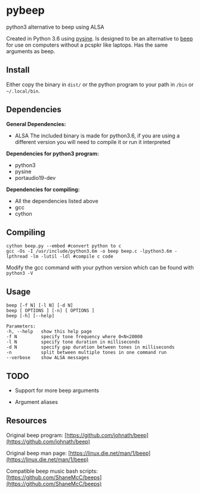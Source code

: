 # pybeep
python3 alternative to beep using ALSA

Created in Python 3.6 using [pysine](https://pypi.org/project/pysine/). Is designed to be an alternative to [beep](https://github.com/johnath/beep) for use on computers without a pcspkr like laptops. Has the same arguments as beep.

## Install
Either copy the binary in `dist/` or the python program to your path in `/bin` or `~/.local/bin`.

## Dependencies
**General Dependencies:**
* ALSA
The included binary is made for python3.6, if you are using a different version you will need to compile it or run it interpreted

**Dependencies for python3 program:**
* python3
* pysine
* portaudio19-dev

**Dependencies for compiling:**
* All the dependencies listed above
* gcc
* cython

## Compiling
```
cython beep.py --embed #convert python to c
gcc -Os -I /usr/include/python3.6m -o beep beep.c -lpython3.6m -lpthread -lm -lutil -ldl #compile c code
```
Modify the gcc command with your python version which can be found with `python3 -V`

## Usage
```
beep [-f N] [-l N] [-d N]
beep [ OPTIONS ] [-n] [ OPTIONS ]
beep [-h] [--help]

Parameters:
-h, --help   show this help page
-f N         specify tone frequency where 0<N<20000
-l N         specify tone duration in milliseconds
-d N         specify gap duration between tones in milliseconds
-n           split between multiple tones in one command run
--verbose    show ALSA messages
```

## TODO
* Support for more beep arguments

* Argument aliases

## Resources 
Original beep program: [https://github.com/johnath/beep](https://github.com/johnath/beep)

Original beep man page: [https://linux.die.net/man/1/beep](https://linux.die.net/man/1/beep)

Compatible beep music bash scripts: [https://github.com/ShaneMcC/beeps](https://github.com/ShaneMcC/beeps)
